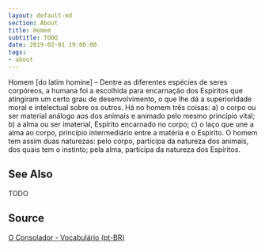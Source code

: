```yaml
---
layout: default-md
section: About
title: Homem
subtitle: TODO
date: 2019-02-01 19:00:00
tags:
- about
---
```


Homem [do latim homine] – Dentre as diferentes espécies de seres corpóreos, a humana foi a escolhida para encarnação dos Espíritos que atingiram um certo grau de desenvolvimento, o que lhe dá a superioridade moral e intelectual sobre os outros. Há no homem três coisas: a) o corpo ou ser material análogo aos dos animais e animado pelo mesmo princípio vital; b) a alma ou ser imaterial, Espírito encarnado no corpo; c) o laço que une a alma ao corpo, princípio intermediário entre a matéria e o Espírito. O homem tem assim duas naturezas: pelo corpo, participa da natureza dos animais, dos quais tem o instinto; pela alma, participa da natureza dos Espíritos.

## See Also
TODO

## Source
[O Consolador - Vocabulário (pt-BR)](http://www.oconsolador.com.br/linkfixo/vocabulario/principal.html)


